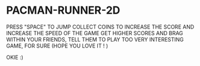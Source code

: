 # PACMAN-RUNNER-2D

PRESS "SPACE" TO JUMP
COLLECT COINS TO INCREASE THE SCORE AND INCREASE THE SPEED OF THE GAME
GET HIGHER SCORES AND BRAG WITHIN YOUR FRIENDS, TELL THEM TO PLAY TOO
VERY INTERESTING GAME, FOR SURE (HOPE YOU LOVE IT ! )

 OKIE :)
